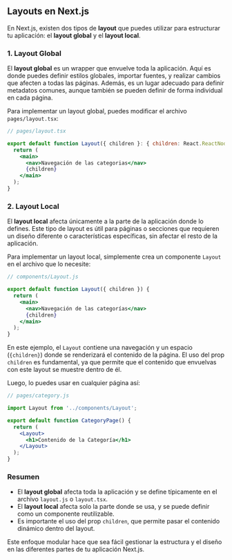 
## Layouts en Next.js

En Next.js, existen dos tipos de **layout** que puedes utilizar para estructurar tu aplicación: el **layout global** y el **layout local**.

### 1. Layout Global

El **layout global** es un wrapper que envuelve toda la aplicación. Aquí es donde puedes definir estilos globales, importar fuentes, y realizar cambios que afecten a todas las páginas. Además, es un lugar adecuado para definir metadatos comunes, aunque también se pueden definir de forma individual en cada página.

Para implementar un layout global, puedes modificar el archivo  `pages/layout.tsx`:

```jsx
// pages/layout.tsx

export default function Layout({ children }: { children: React.ReactNode }) {
  return (
    <main>
      <nav>Navegación de las categorias</nav>
      {children}
    </main>
  );
} 
```

### 2. Layout Local

El **layout local** afecta únicamente a la parte de la aplicación donde lo defines. Este tipo de layout es útil para páginas o secciones que requieren un diseño diferente o características específicas, sin afectar el resto de la aplicación.

Para implementar un layout local, simplemente crea un componente `Layout` en el archivo que lo necesite:

```jsx
// components/Layout.js

export default function Layout({ children }) {
  return (
    <main>
      <nav>Navegación de las categorías</nav>
      {children}
    </main>
  );
}
```

En este ejemplo, el `Layout` contiene una navegación y un espacio (`{children}`) donde se renderizará el contenido de la página. El uso del prop `children` es fundamental, ya que permite que el contenido que envuelvas con este layout se muestre dentro de él.

Luego, lo puedes usar en cualquier página así:

```jsx
// pages/category.js

import Layout from '../components/Layout';

export default function CategoryPage() {
  return (
    <Layout>
      <h1>Contenido de la Categoría</h1>
    </Layout>
  );
}
```

### Resumen

- El **layout global** afecta toda la aplicación y se define típicamente en el archivo `layout.js` o `layout.tsx`.
- El **layout local** afecta solo la parte donde se usa, y se puede definir como un componente reutilizable.
- Es importante el uso del prop `children`, que permite pasar el contenido dinámico dentro del layout.

Este enfoque modular hace que sea fácil gestionar la estructura y el diseño en las diferentes partes de tu aplicación Next.js.
